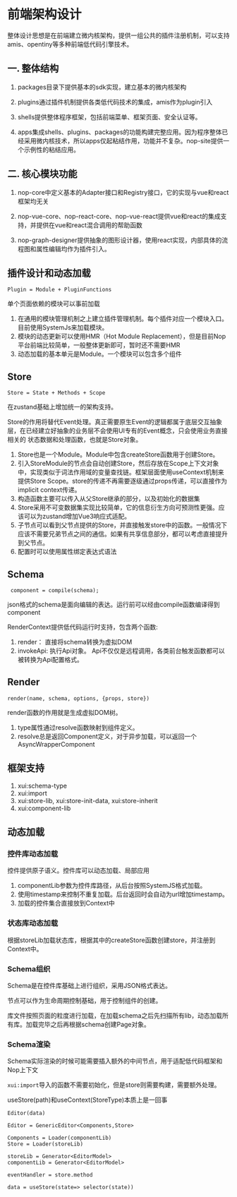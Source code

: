 # 前端架构设计

整体设计思想是在前端建立微内核架构，提供一组公共的插件注册机制，可以支持amis、opentiny等多种前端低代码引擎技术。

## 一. 整体结构

1. packages目录下提供基本的sdk实现，建立基本的微内核架构

2. plugins通过插件机制提供各类低代码技术的集成，amis作为plugin引入

3. shells提供整体程序框架，包括前端菜单、框架页面、安全认证等。

4. apps集成shells、plugins、packages的功能构建完整应用。因为程序整体已经采用微内核技术，所以apps仅起粘结作用，功能并不复杂。nop-site提供一个示例性的粘结应用。

## 二. 核心模块功能

1. nop-core中定义基本的Adapter接口和Registry接口，它的实现与vue和react框架均无关

2. nop-vue-core、nop-react-core、nop-vue-react提供vue和react的集成支持，并提供在vue和react混合调用的帮助函数

3. nop-graph-designer提供抽象的图形设计器，使用react实现，内部具体的流程图和属性编辑均作为插件引入。

## 插件设计和动态加载

```
Plugin = Module + PluginFunctions
```

单个页面依赖的模块可以事前加载

1. 在通用的模块管理机制之上建立插件管理机制。每个插件对应一个模块入口。目前使用SystemJs来加载模块。
2. 模块的动态更新可以使用HMR（Hot Module Replacement），但是目前Nop平台前端比较简单，一般整体更新即可，暂时还不需要HMR
3. 动态加载的基本单元是Module。一个模块可以包含多个组件

## Store

```
Store = State + Methods + Scope
```

在zustand基础上增加统一的架构支持。

Store的作用将替代Event处理。真正需要原生Event的逻辑都属于底层交互抽象层，在已经建立好抽象的业务层不会使用UI专有的Event概念，只会使用业务直接相关的
状态数据和处理函数，也就是Store对象。

1. Store也是一个Module。Module中包含createStore函数用于创建Store。
2. 引入StoreModule的节点会自动创建Store，然后存放在Scope上下文对象中，实现类似于词法作用域的变量查找链。框架层面使用useContext机制来提供Store
   Scope。store的传递不再需要逐级通过props传递，可以直接作为implicit context传递。
3. 构造函数主要可以传入从父Store继承的部分，以及初始化的数据集
4. Store采用不可变数据集实现比较简单，它的信息衍生方向可预测性更强。应该可以为zustand增加Vue3响应式适配。
5. 子节点可以看到父节点提供的Store，并直接触发store中的函数。一般情况下应该不需要兄弟节点之间的通信。如果有共享信息部分，都可以考虑直接提升到父节点。
6. 配置时可以使用属性绑定表达式语法

## Schema

```
 component = compile(schema);
```

json格式的schema是面向编辑的表达。运行前可以经由compile函数编译得到component

RenderContext提供低代码运行时支持，包含两个函数:

1. render： 直接将schema转换为虚拟DOM
2. invokeApi: 执行Api对象。 Api不仅仅是远程调用，各类前台触发函数都可以被转换为Api配置格式。

## Render

```
render(name, schema, options, {props, store})
```

render函数的作用就是生成虚拟DOM树。

1. type属性通过resolve函数映射到组件定义。
2. resolve总是返回Component定义，对于异步加载，可以返回一个AsyncWrapperComponent

## 框架支持

1. xui:schema-type
2. xui:import
3. xui:store-lib, xui:store-init-data, xui:store-inherit
4. xui:component-lib

## 动态加载

### 控件库动态加载

控件提供原子语义。控件库可以动态加载、局部应用

1. componentLib参数为控件库路径，从后台按照SystemJS格式加载。
2. 使用timestamp来控制不重复加载。后台返回时会自动为url增加timestamp。
3. 加载的控件集合直接放到Context中

### 状态库动态加载

根据storeLib加载状态库，根据其中的createStore函数创建store，并注册到Context中。

### Schema组织

Schema是在控件库基础上进行组织，采用JSON格式表达。

节点可以作为生命周期控制基础，用于控制组件的创建。

库文件按照页面的粒度进行加载，在加载schema之后先扫描所有lib，动态加载所有库。加载完毕之后再根据schema创建Page对象。

### Schema渲染

Schema实际渲染的时候可能需要插入额外的中间节点，用于适配低代码框架和Nop上下文

`xui:import`导入的函数不需要初始化，但是store则需要构建，需要额外处理。

useStore(path)和useContext(StoreType)本质上是一回事

```
Editor(data)

Editor = GenericEditor<Components,Store>

Components = Loader(componentLib)
Store = Loader(storeLib)

storeLib = Generator<EditorModel>
componentLib = Generator<EditorModel>

eventHandler = store.method

data = useStore(state=> selector(state))

```
